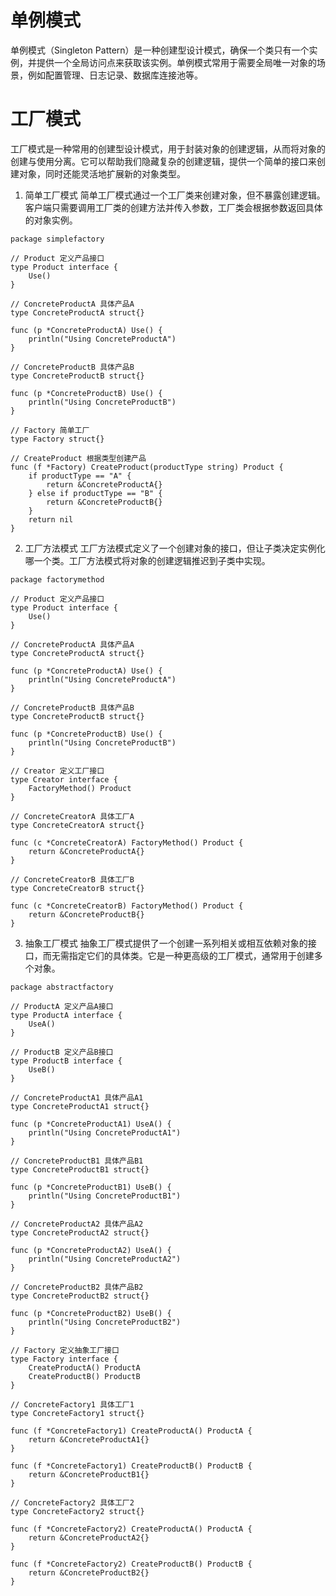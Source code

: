 # 单例模式

单例模式（Singleton Pattern）是一种创建型设计模式，确保一个类只有一个实例，并提供一个全局访问点来获取该实例。单例模式常用于需要全局唯一对象的场景，例如配置管理、日志记录、数据库连接池等。

# 工厂模式
工厂模式是一种常用的创建型设计模式，用于封装对象的创建逻辑，从而将对象的创建与使用分离。它可以帮助我们隐藏复杂的创建逻辑，提供一个简单的接口来创建对象，同时还能灵活地扩展新的对象类型。

1. 简单工厂模式
简单工厂模式通过一个工厂类来创建对象，但不暴露创建逻辑。客户端只需要调用工厂类的创建方法并传入参数，工厂类会根据参数返回具体的对象实例。
```
package simplefactory

// Product 定义产品接口
type Product interface {
	Use()
}

// ConcreteProductA 具体产品A
type ConcreteProductA struct{}

func (p *ConcreteProductA) Use() {
	println("Using ConcreteProductA")
}

// ConcreteProductB 具体产品B
type ConcreteProductB struct{}

func (p *ConcreteProductB) Use() {
	println("Using ConcreteProductB")
}

// Factory 简单工厂
type Factory struct{}

// CreateProduct 根据类型创建产品
func (f *Factory) CreateProduct(productType string) Product {
	if productType == "A" {
		return &ConcreteProductA{}
	} else if productType == "B" {
		return &ConcreteProductB{}
	}
	return nil
}
```

2. 工厂方法模式
工厂方法模式定义了一个创建对象的接口，但让子类决定实例化哪一个类。工厂方法模式将对象的创建逻辑推迟到子类中实现。
```
package factorymethod

// Product 定义产品接口
type Product interface {
	Use()
}

// ConcreteProductA 具体产品A
type ConcreteProductA struct{}

func (p *ConcreteProductA) Use() {
	println("Using ConcreteProductA")
}

// ConcreteProductB 具体产品B
type ConcreteProductB struct{}

func (p *ConcreteProductB) Use() {
	println("Using ConcreteProductB")
}

// Creator 定义工厂接口
type Creator interface {
	FactoryMethod() Product
}

// ConcreteCreatorA 具体工厂A
type ConcreteCreatorA struct{}

func (c *ConcreteCreatorA) FactoryMethod() Product {
	return &ConcreteProductA{}
}

// ConcreteCreatorB 具体工厂B
type ConcreteCreatorB struct{}

func (c *ConcreteCreatorB) FactoryMethod() Product {
	return &ConcreteProductB{}
}
```

3. 抽象工厂模式
抽象工厂模式提供了一个创建一系列相关或相互依赖对象的接口，而无需指定它们的具体类。它是一种更高级的工厂模式，通常用于创建多个对象。
```
package abstractfactory

// ProductA 定义产品A接口
type ProductA interface {
	UseA()
}

// ProductB 定义产品B接口
type ProductB interface {
	UseB()
}

// ConcreteProductA1 具体产品A1
type ConcreteProductA1 struct{}

func (p *ConcreteProductA1) UseA() {
	println("Using ConcreteProductA1")
}

// ConcreteProductB1 具体产品B1
type ConcreteProductB1 struct{}

func (p *ConcreteProductB1) UseB() {
	println("Using ConcreteProductB1")
}

// ConcreteProductA2 具体产品A2
type ConcreteProductA2 struct{}

func (p *ConcreteProductA2) UseA() {
	println("Using ConcreteProductA2")
}

// ConcreteProductB2 具体产品B2
type ConcreteProductB2 struct{}

func (p *ConcreteProductB2) UseB() {
	println("Using ConcreteProductB2")
}

// Factory 定义抽象工厂接口
type Factory interface {
	CreateProductA() ProductA
	CreateProductB() ProductB
}

// ConcreteFactory1 具体工厂1
type ConcreteFactory1 struct{}

func (f *ConcreteFactory1) CreateProductA() ProductA {
	return &ConcreteProductA1{}
}

func (f *ConcreteFactory1) CreateProductB() ProductB {
	return &ConcreteProductB1{}
}

// ConcreteFactory2 具体工厂2
type ConcreteFactory2 struct{}

func (f *ConcreteFactory2) CreateProductA() ProductA {
	return &ConcreteProductA2{}
}

func (f *ConcreteFactory2) CreateProductB() ProductB {
	return &ConcreteProductB2{}
}
```